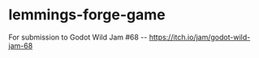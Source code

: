 # lemmings-forge-game
For submission to Godot Wild Jam #68 -- https://itch.io/jam/godot-wild-jam-68
